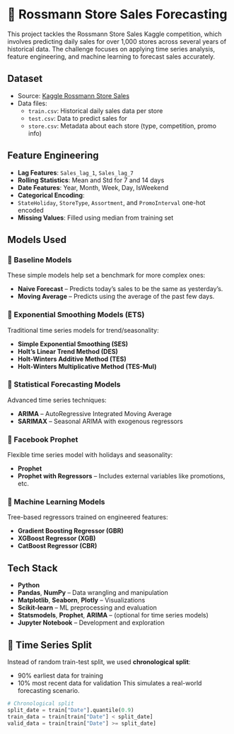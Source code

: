 # 🛒 Rossmann Store Sales Forecasting

This project tackles the Rossmann Store Sales Kaggle competition, which involves predicting daily sales for over 1,000 stores across several years of historical data. The challenge focuses on applying time series analysis, feature engineering, and machine learning to forecast sales accurately.

## Dataset

- Source: [Kaggle Rossmann Store Sales](https://www.kaggle.com/competitions/rossmann-store-sales)
- Data files:
  - `train.csv`: Historical daily sales data per store
  - `test.csv`: Data to predict sales for
  - `store.csv`: Metadata about each store (type, competition, promo info)

## Feature Engineering

- **Lag Features**: `Sales_lag_1`, `Sales_lag_7`
- **Rolling Statistics**: Mean and Std for 7 and 14 days
- **Date Features**: Year, Month, Week, Day, IsWeekend
- **Categorical Encoding**:
- `StateHoliday`, `StoreType`, `Assortment`, and `PromoInterval` one-hot encoded
- **Missing Values**: Filled using median from training set

## Models Used

### 🔹 Baseline Models
These simple models help set a benchmark for more complex ones:
- **Naive Forecast** – Predicts today’s sales to be the same as yesterday’s.
- **Moving Average** – Predicts using the average of the past few days.

### 🔹 Exponential Smoothing Models (ETS)
Traditional time series models for trend/seasonality:
- **Simple Exponential Smoothing (SES)**
- **Holt’s Linear Trend Method (DES)**
- **Holt-Winters Additive Method (TES)**
- **Holt-Winters Multiplicative Method (TES-Mul)**

### 🔹 Statistical Forecasting Models
Advanced time series techniques:
- **ARIMA** – AutoRegressive Integrated Moving Average
- **SARIMAX** – Seasonal ARIMA with exogenous regressors

### 🔹 Facebook Prophet
Flexible time series model with holidays and seasonality:
- **Prophet**
- **Prophet with Regressors** – Includes external variables like promotions, etc.

### 🔹 Machine Learning Models
Tree-based regressors trained on engineered features:
- **Gradient Boosting Regressor (GBR)**
- **XGBoost Regressor (XGB)**
- **CatBoost Regressor (CBR)**

  
## Tech Stack

- **Python** 
- **Pandas**, **NumPy** – Data wrangling and manipulation
- **Matplotlib**, **Seaborn**, **Plotly** – Visualizations
- **Scikit-learn** – ML preprocessing and evaluation
- **Statsmodels**, **Prophet**, **ARIMA** – (optional for time series models)
- **Jupyter Notebook** – Development and exploration

## 📅 Time Series Split

Instead of random train-test split, we used **chronological split**:
- 90% earliest data for training
- 10% most recent data for validation
This simulates a real-world forecasting scenario.

```python
# Chronological split
split_date = train["Date"].quantile(0.9)
train_data = train[train["Date"] < split_date]
valid_data = train[train["Date"] >= split_date]
